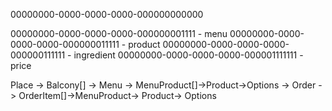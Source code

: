 00000000-0000-0000-0000-000000000000

00000000-0000-0000-0000-000000001111 - menu
00000000-0000-0000-0000-000000011111 - product
00000000-0000-0000-0000-000000111111 - ingredient
00000000-0000-0000-0000-000001111111 - price



Place -> Balcony[] -> Menu -> MenuProduct[]->Product->Options
                   -> Order -> OrderItem[]->MenuProduct-> Product-> Options
